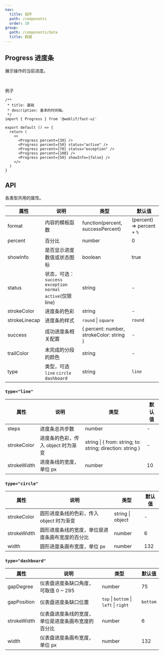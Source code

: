 ```yaml
---
nav:
  title: 组件
  path: /components
  order: 10
group:
  path: /components/data
  title: 数据
---
```


## Progress 进度条

展示操作的当前进度。

<br />

例子

<div class="fu-code-block-row">

<div class="fu-code-block-col-2-1">

```tsx
/**
 * title: 基础
 * description: 基本的时间轴。
 */
import { Progress } from '@weblif/fast-ui'

export default () => {
  return (
    <>
      <Progress percent={30} />
      <Progress percent={50} status="active" />
      <Progress percent={70} status="exception" />
      <Progress percent={100} />
      <Progress percent={50} showInfo={false} />
    </>
  )
}
```

</div>
</div>

## API

各类型共用的属性。

| 属性          | 说明                                                           | 类型                                     | 默认值                     |
| ------------- | -------------------------------------------------------------- | ---------------------------------------- | -------------------------- |
| format        | 内容的模板函数                                                 | function(percent, successPercent)        | (percent) => percent + `%` |
| percent       | 百分比                                                         | number                                   | 0                          |
| showInfo      | 是否显示进度数值或状态图标                                     | boolean                                  | true                       |
| status        | 状态，可选：`success` `exception` `normal` `active`(仅限 line) | string                                   | -                          |
| strokeColor   | 进度条的色彩                                                   | string                                   | -                          |
| strokeLinecap | 进度条的样式                                                   | `round` \| `square`                      | `round`                    |
| success       | 成功进度条相关配置                                             | { percent: number, strokeColor: string } | -                          |
| trailColor    | 未完成的分段的颜色                                             | string                                   | -                          |
| type          | 类型，可选 `line` `circle` `dashboard`                         | string                                   | `line`                     |

### `type="line"`

| 属性        | 说明                               | 类型                                                      | 默认值 |
| ----------- | ---------------------------------- | --------------------------------------------------------- | ------ |
| steps       | 进度条总共步数                     | number                                                    | -      |
| strokeColor | 进度条的色彩，传入 object 时为渐变 | string \| { from: string; to: string; direction: string } | -      |
| strokeWidth | 进度条线的宽度，单位 px            | number                                                    | 10     |

### `type="circle"`

| 属性        | 说明                                             | 类型             | 默认值 |
| ----------- | ------------------------------------------------ | ---------------- | ------ |
| strokeColor | 圆形进度条线的色彩，传入 object 时为渐变         | string \| object | -      |
| strokeWidth | 圆形进度条线的宽度，单位是进度条画布宽度的百分比 | number           | 6      |
| width       | 圆形进度条画布宽度，单位 px                      | number           | 132    |

### `type="dashboard"`

| 属性        | 说明                                               | 类型                                   | 默认值   |
| ----------- | -------------------------------------------------- | -------------------------------------- | -------- |
| gapDegree   | 仪表盘进度条缺口角度，可取值 0 ~ 295               | number                                 | 75       |
| gapPosition | 仪表盘进度条缺口位置                               | `top` \| `bottom` \| `left` \| `right` | `bottom` |
| strokeWidth | 仪表盘进度条线的宽度，单位是进度条画布宽度的百分比 | number                                 | 6        |
| width       | 仪表盘进度条画布宽度，单位 px                      | number                                 | 132      |
